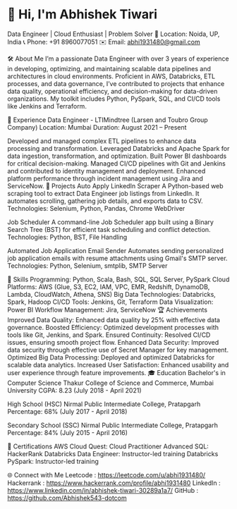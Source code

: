 # 👋 Hi, I'm Abhishek Tiwari
Data Engineer | Cloud Enthusiast | Problem Solver
📍 Location: Noida, UP, India
📞 Phone: +91 8960077051
✉️ Email: abhi1931480@gmail.com

🛠 About Me
I’m a passionate Data Engineer with over 3 years of experience in developing, optimizing, and maintaining scalable data pipelines and architectures in cloud environments. Proficient in AWS, Databricks, ETL processes, and data governance, I’ve contributed to projects that enhance data quality, operational efficiency, and decision-making for data-driven organizations. My toolkit includes Python, PySpark, SQL, and CI/CD tools like Jenkins and Terraform.

💼 Experience
Data Engineer - LTIMindtree (Larsen and Toubro Group Company)
Location: Mumbai
Duration: August 2021 – Present

Developed and managed complex ETL pipelines to enhance data processing and transformation.
Leveraged Databricks and Apache Spark for data ingestion, transformation, and optimization.
Built Power BI dashboards for critical decision-making.
Managed CI/CD pipelines with Git and Jenkins and contributed to identity management and deployment.
Enhanced platform performance through incident management using Jira and ServiceNow.
🚀 Projects
Auto Apply LinkedIn Scraper
A Python-based web scraping tool to extract Data Engineer job listings from LinkedIn. It automates scrolling, gathering job details, and exports data to CSV.
Technologies: Selenium, Python, Pandas, Chrome WebDriver

Job Scheduler
A command-line Job Scheduler app built using a Binary Search Tree (BST) for efficient task scheduling and conflict detection.
Technologies: Python, BST, File Handling

Automated Job Application Email Sender
Automates sending personalized job application emails with resume attachments using Gmail's SMTP server.
Technologies: Python, Selenium, smtplib, SMTP Server

🔧 Skills
Programming: Python, Scala, Bash, SQL, SQL Server, PySpark
Cloud Platforms: AWS (Glue, S3, EC2, IAM, VPC, EMR, Redshift, DynamoDB, Lambda, CloudWatch, Athena, SNS)
Big Data Technologies: Databricks, Spark, Hadoop
CI/CD Tools: Jenkins, Git, Terraform
Data Visualization: Power BI
Workflow Management: Jira, ServiceNow
🏆 Achievements
Improved Data Quality: Enhanced data quality by 25% with effective data governance.
Boosted Efficiency: Optimized development processes with tools like Git, Jenkins, and Spark.
Ensured Continuity: Resolved CI/CD issues, ensuring smooth project flow.
Enhanced Data Security: Improved data security through effective use of Secret Manager for key management.
Optimized Big Data Processing: Deployed and optimized Databricks for scalable data analytics.
Increased User Satisfaction: Enhanced usability and user experience through feature improvements.
🎓 Education
Bachelor's in Computer Science
Thakur College of Science and Commerce, Mumbai University
CGPA: 8.23 (July 2018 - April 2021)

High School (HSC)
Nirmal Public Intermediate College, Pratapgarh
Percentage: 68% (July 2017 - April 2018)

Secondary School (SSC)
Nirmal Public Intermediate College, Pratapgarh
Percentage: 84% (July 2015 - April 2016)

📜 Certifications
AWS Cloud Quest: Cloud Practitioner
Advanced SQL: HackerRank
Databricks Data Engineer: Instructor-led training
Databricks PySpark: Instructor-led training

🌐 Connect with Me
Leetcode : https://leetcode.com/u/abhi1931480/ 
Hackerrank : https://www.hackerrank.com/profile/abhi1931480 
LinkedIn : https://www.linkedin.com/in/abhishek-tiwari-30289a1a7/
GitHub : https://github.com/Abhishek543-dotcom
